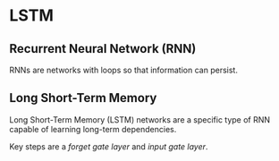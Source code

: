 
# LSTM

## Recurrent Neural Network (RNN)

RNNs are networks with loops so that information can persist. 

## Long Short-Term Memory

Long Short-Term Memory (LSTM) networks are a specific type of RNN capable of learning long-term dependencies. 

Key steps are a *forget gate layer* and *input gate layer*. 


```python

```
